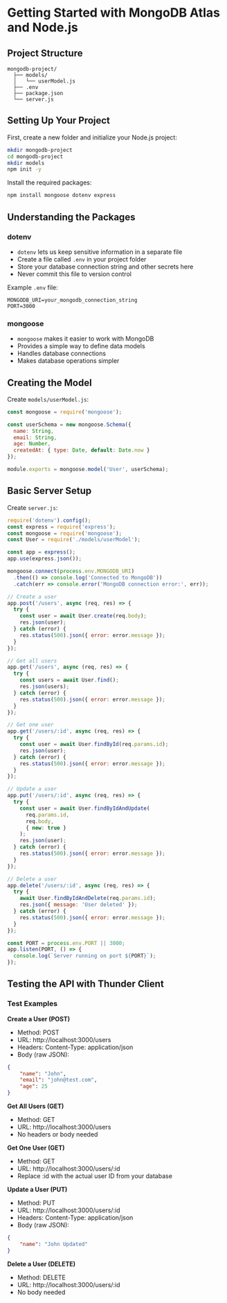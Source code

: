 # Getting Started with MongoDB Atlas and Node.js

## Project Structure
```
mongodb-project/
  ├── models/
  │   └── userModel.js
  ├── .env
  ├── package.json
  └── server.js
```

## Setting Up Your Project

First, create a new folder and initialize your Node.js project:
```bash
mkdir mongodb-project
cd mongodb-project
mkdir models
npm init -y
```

Install the required packages:
```bash
npm install mongoose dotenv express
```

## Understanding the Packages

### dotenv
- `dotenv` lets us keep sensitive information in a separate file
- Create a file called `.env` in your project folder
- Store your database connection string and other secrets here
- Never commit this file to version control

Example `.env` file:
```
MONGODB_URI=your_mongodb_connection_string
PORT=3000
```

### mongoose
- `mongoose` makes it easier to work with MongoDB
- Provides a simple way to define data models
- Handles database connections
- Makes database operations simpler

## Creating the Model

Create `models/userModel.js`:

```javascript
const mongoose = require('mongoose');

const userSchema = new mongoose.Schema({
  name: String,
  email: String,
  age: Number,
  createdAt: { type: Date, default: Date.now }
});

module.exports = mongoose.model('User', userSchema);
```

## Basic Server Setup

Create `server.js`:

```javascript
require('dotenv').config();
const express = require('express');
const mongoose = require('mongoose');
const User = require('./models/userModel');

const app = express();
app.use(express.json());

mongoose.connect(process.env.MONGODB_URI)
  .then(() => console.log('Connected to MongoDB'))
  .catch(err => console.error('MongoDB connection error:', err));

// Create a user
app.post('/users', async (req, res) => {
  try {
    const user = await User.create(req.body);
    res.json(user);
  } catch (error) {
    res.status(500).json({ error: error.message });
  }
});

// Get all users
app.get('/users', async (req, res) => {
  try {
    const users = await User.find();
    res.json(users);
  } catch (error) {
    res.status(500).json({ error: error.message });
  }
});

// Get one user
app.get('/users/:id', async (req, res) => {
  try {
    const user = await User.findById(req.params.id);
    res.json(user);
  } catch (error) {
    res.status(500).json({ error: error.message });
  }
});

// Update a user
app.put('/users/:id', async (req, res) => {
  try {
    const user = await User.findByIdAndUpdate(
      req.params.id, 
      req.body,
      { new: true }
    );
    res.json(user);
  } catch (error) {
    res.status(500).json({ error: error.message });
  }
});

// Delete a user
app.delete('/users/:id', async (req, res) => {
  try {
    await User.findByIdAndDelete(req.params.id);
    res.json({ message: 'User deleted' });
  } catch (error) {
    res.status(500).json({ error: error.message });
  }
});

const PORT = process.env.PORT || 3000;
app.listen(PORT, () => {
  console.log(`Server running on port ${PORT}`);
});
```

## Testing the API with Thunder Client

### Test Examples

**Create a User (POST)**
- Method: POST
- URL: http://localhost:3000/users
- Headers: Content-Type: application/json
- Body (raw JSON):
```json
{
    "name": "John",
    "email": "john@test.com",
    "age": 25
}
```

**Get All Users (GET)**
- Method: GET
- URL: http://localhost:3000/users
- No headers or body needed

**Get One User (GET)**
- Method: GET
- URL: http://localhost:3000/users/:id
- Replace :id with the actual user ID from your database

**Update a User (PUT)**
- Method: PUT
- URL: http://localhost:3000/users/:id
- Headers: Content-Type: application/json
- Body (raw JSON):
```json
{
    "name": "John Updated"
}
```

**Delete a User (DELETE)**
- Method: DELETE
- URL: http://localhost:3000/users/:id
- No body needed
